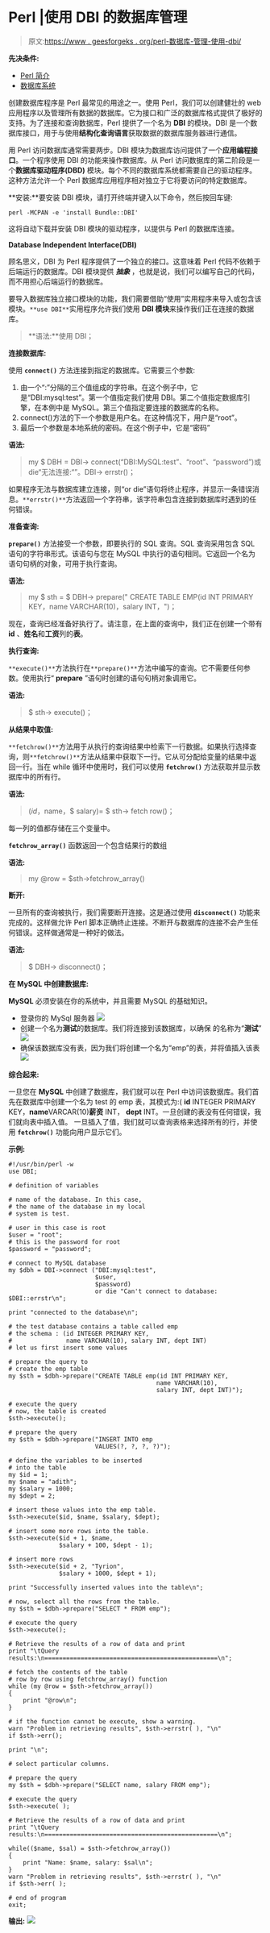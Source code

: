 # Perl |使用 DBI 的数据库管理

> 原文:[https://www . geesforgeks . org/perl-数据库-管理-使用-dbi/](https://www.geeksforgeeks.org/perl-database-management-using-dbi/)

**先决条件:**

*   [Perl 简介](https://www.geeksforgeeks.org/introduction-to-perl/)
*   [数据库系统](https://www.geeksforgeeks.org/dbms/)

创建数据库程序是 Perl 最常见的用途之一。使用 Perl，我们可以创建健壮的 web 应用程序以及管理所有数据的数据库。它为接口和广泛的数据库格式提供了极好的支持。为了连接和查询数据库，Perl 提供了一个名为 **DBI** 的模块。DBI 是一个数据库接口，用于与使用**结构化查询语言**获取数据的数据库服务器进行通信。

用 Perl 访问数据库通常需要两步。DBI 模块为数据库访问提供了一个**应用编程接口**。一个程序使用 DBI 的功能来操作数据库。从 Perl 访问数据库的第二阶段是一个**数据库驱动程序(DBD)** 模块。每个不同的数据库系统都需要自己的驱动程序。这种方法允许一个 Perl 数据库应用程序相对独立于它将要访问的特定数据库。

**安装:**要安装 DBI 模块，请打开终端并键入以下命令，然后按回车键:

```
perl -MCPAN -e 'install Bundle::DBI'
```

这将自动下载并安装 DBI 模块的驱动程序，以提供与 Perl 的数据库连接。

**Database Independent Interface(DBI)**

顾名思义，DBI 为 Perl 程序提供了一个独立的接口。这意味着 Perl 代码不依赖于后端运行的数据库。DBI 模块提供 ***抽象*** ，也就是说，我们可以编写自己的代码，而不用担心后端运行的数据库。

要导入数据库独立接口模块的功能，我们需要借助“使用”实用程序来导入或包含该模块。`**use DBI**`实用程序允许我们使用 **DBI 模块**来操作我们正在连接的数据库。

> **语法:**使用 DBI；

**连接数据库:**

使用 **`connect()`** 方法连接到指定的数据库。它需要三个参数:

1.  由一个“:”分隔的三个值组成的字符串。在这个例子中，它是“DBI:mysql:test”。第一个值指定我们使用 DBI。第二个值指定数据库引擎，在本例中是 MySQL。第三个值指定要连接的数据库的名称。
2.  connect()方法的下一个参数是用户名。在这种情况下，用户是“root”。
3.  最后一个参数是本地系统的密码。在这个例子中，它是“密码”

**语法:**

> my $ DBH = DBI-> connect(“DBI:MySQL:test”、“root”、“password”)或 die“无法连接:“”。DBI-> errstr()；

如果程序无法与数据库建立连接，则“or die”语句将终止程序，并显示一条错误消息。`**errstr()**`方法返回一个字符串，该字符串包含连接到数据库时遇到的任何错误。

**准备查询:**

**`prepare()`** 方法接受一个参数，即要执行的 SQL 查询。SQL 查询采用包含 SQL 语句的字符串形式。该语句与您在 MySQL 中执行的语句相同。它返回一个名为语句句柄的对象，可用于执行查询。

**语法:**

> my $ sth = $ DBH-> prepare(" CREATE TABLE EMP(id INT PRIMARY KEY，name VARCHAR(10)，salary INT，")；

现在，查询已经准备好执行了。请注意，在上面的查询中，我们正在创建一个带有 **id** 、**姓名**和**工资**列的**表**。

**执行查询:**

`**execute()**`方法执行在`**prepare()**`方法中编写的查询。它不需要任何参数。使用执行“ **prepare** ”语句时创建的语句句柄对象调用它。

**语法:**

> $ sth-> execute()；

**从结果中取值:**

`**fetchrow()**`方法用于从执行的查询结果中检索下一行数据。如果执行选择查询，则`**fetchrow()**`方法从结果中获取下一行。它从可分配给变量的结果中返回一行。当在 while 循环中使用时，我们可以使用 **`fetchrow()`** 方法获取并显示数据库中的所有行。

**语法:**

> ($id，$name，$ salary)= $ sth-> fetch row()；

每一列的值都存储在三个变量中。

**`fetchrow_array()`** 函数返回一个包含结果行的数组

**语法:**

> my @row = $sth->fetchrow_array()

**断开:**

一旦所有的查询被执行，我们需要断开连接。这是通过使用 **`disconnect()`** 功能来完成的。这样做允许 Perl 脚本正确终止连接。不断开与数据库的连接不会产生任何错误。这样做通常是一种好的做法。

**语法:**

> $ DBH-> disconnect()；

**在 MySQL 中创建数据库:**

**MySQL** 必须安装在你的系统中，并且需要 MySQL 的基础知识。

*   登录你的 MySql 服务器
    ![](img/32f6fe6e893327aabe9c64197d8b6383.png)
*   创建一个名为**测试**的数据库。我们将连接到该数据库，以确保
    的名称为“**测试**”
    ![](img/61f535bec3683135ee8269ea48deaf46.png)
*   确保该数据库没有表，因为我们将创建一个名为“emp”的表，并将值插入该表
    ![](img/072aac84940ba9e65e20ab1b6e312440.png)

**综合起来:**

一旦您在 **MySQL** 中创建了数据库，我们就可以在 Perl 中访问该数据库。我们首先在数据库中创建一个名为 test 的 emp 表，其模式为:( **id** INTEGER PRIMARY KEY，**name**VARCAR(10)**薪资** INT， **dept** INT。一旦创建的表没有任何错误，我们就向表中插入值。
一旦插入了值，我们就可以查询表格来选择所有的行，并使用 **`fetchrow()`** 功能向用户显示它们。

**示例:**

```
#!/usr/bin/perl -w
use DBI;

# definition of variables

# name of the database. In this case,
# the name of the database in my local
# system is test.

# user in this case is root
$user = "root";
# this is the password for root
$password = "password"; 

# connect to MySQL database
my $dbh = DBI->connect ("DBI:mysql:test",
                        $user,
                        $password) 
                        or die "Can't connect to database: $DBI::errstr\n";

print "connected to the database\n";

# the test database contains a table called emp 
# the schema : (id INTEGER PRIMARY KEY, 
#               name VARCHAR(10), salary INT, dept INT)
# let us first insert some values

# prepare the query to 
# create the emp table
my $sth = $dbh->prepare("CREATE TABLE emp(id INT PRIMARY KEY, 
                                         name VARCHAR(10), 
                                         salary INT, dept INT)");

# execute the query
# now, the table is created
$sth->execute();

# prepare the query
my $sth = $dbh->prepare("INSERT INTO emp
                        VALUES(?, ?, ?, ?)");

# define the variables to be inserted
# into the table
my $id = 1;
my $name = "adith";
my $salary = 1000;
my $dept = 2;

# insert these values into the emp table.
$sth->execute($id, $name, $salary, $dept);

# insert some more rows into the table.
$sth->execute($id + 1, $name, 
              $salary + 100, $dept - 1);

# insert more rows
$sth->execute($id + 2, "Tyrion",
              $salary + 1000, $dept + 1);

print "Successfully inserted values into the table\n";

# now, select all the rows from the table.
my $sth = $dbh->prepare("SELECT * FROM emp");

# execute the query
$sth->execute();

# Retrieve the results of a row of data and print
print "\tQuery results:\n================================================\n";

# fetch the contents of the table 
# row by row using fetchrow_array() function
while (my @row = $sth->fetchrow_array()) 
{
    print "@row\n";
}

# if the function cannot be execute, show a warning.
warn "Problem in retrieving results", $sth->errstr( ), "\n"
if $sth->err();

print "\n";

# select particular columns. 

# prepare the query
my $sth = $dbh->prepare("SELECT name, salary FROM emp");

# execute the query
$sth->execute( );

# Retrieve the results of a row of data and print
print "\tQuery results:\n================================================\n";

while(($name, $sal) = $sth->fetchrow_array()) 
{
    print "Name: $name, salary: $sal\n";
}
warn "Problem in retrieving results", $sth->errstr( ), "\n"
if $sth->err( );

# end of program
exit;
```

**输出:**
![](img/800d66fb27d8475b548a8f1a4a39869c.png)
